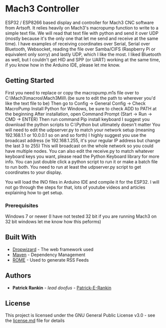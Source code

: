 # Mach3 Controller

ESP32 / ESP8266 based display and controller for Mach3 CNC software from Artsoft.
It relies heavily on Mach3's macropump function to write to a simple text file.
We will read that text file with python and send it over UDP (mostly because it's the only
one that let me send and receive at the same time). I have examples of receiving coordinates over
Serial, Serial over Bluetooth, Websocket, reading the file over Samba/CIFS (Raspberry Pi or equivalent only sorry)
and lastly UDP, which I like the most. I liked Bluetooth as well, but I couldn't get HID and SPP (or UART) working
at the same time, if you know how in the Arduino IDE, please let me know.

## Getting Started

First you need to replace or copy the macropump.m1s file over to C:\Mach3\macros\Mach3Mill\ (be sure to edit the path to wherever you'd like the text file to be)
Then go to Config -> General Config -> Check MacroPump
Install Python for Windows, be sure to check ADD to PATH at the beginning
After installation, open Command Prompt (Start -> Run -> CMD -> ENTER)
Then run command Pip install keyboard
I suggest you download the python scripts to C:\Python but ultimately doesn't matter
You will need to edit the udpserver.py to match your network setup (meaning 192.168.1.1 or 10.0.0.1 so on and so forth)
I highly suggest you use the broadcast address (ie 192.168.1.255, it's your regular IP address but change the last 3 to 255)
This will broadcast on the whole network so you could have multiple nodes.
You can also edit the receive.py to match whatever keyboard keys you want, please read the Python Keyboard library for more info.
You can just double click a python script to run it or make a batch file to run both.
You need to run at least the udpserver.py script to get coordinates to your display.

You will load the INO files in Arduino IDE and compile it for the ESP32.
I will not go through the steps for that, lots of youtube videos and articles explaining how to get setup.

### Prerequisites

Windows 7 or newer (I have not tested 32 bit if you are running Mach3 on 32 bit windows let me know how this peforms)

## Built With

* [Dropwizard](http://www.dropwizard.io/1.0.2/docs/) - The web framework used
* [Maven](https://maven.apache.org/) - Dependency Management
* [ROME](https://rometools.github.io/rome/) - Used to generate RSS Feeds

## Authors

* **Patrick Rankin** - *lead doofus* - [Patrick-E-Rankin](https://github.com/Patrick-E-Rankin/)


## License

This project is licensed under the GNU General Public License v3.0 - see the [license.md](license.md) file for details

